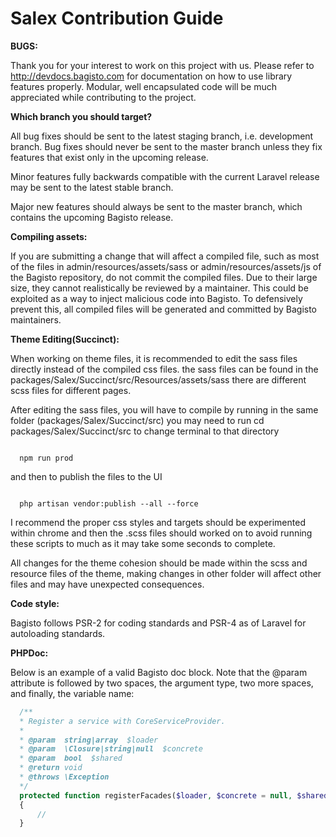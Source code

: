 # Salex Contribution Guide

**BUGS:**

Thank you for your interest to work on this project with us. Please refer to http://devdocs.bagisto.com for documentation on how to use library features properly. Modular, well encapsulated code will be much appreciated while contributing to the project.


**Which branch you should target?**

All bug fixes should be sent to the latest staging branch, i.e. development branch. Bug fixes should never be sent to the master branch unless they fix features that exist only in the upcoming release.

Minor features fully backwards compatible with the current Laravel release may be sent to the latest stable branch.

Major new features should always be sent to the master branch, which contains the upcoming Bagisto release.

**Compiling assets:**

If you are submitting a change that will affect a compiled file, such as most of the files in admin/resources/assets/sass or admin/resources/assets/js of the Bagisto repository, do not commit the compiled files. Due to their large size, they cannot realistically be reviewed by a maintainer. This could be exploited as a way to inject malicious code into Bagisto. To defensively prevent this, all compiled files will be generated and committed by Bagisto maintainers.

**Theme Editing(Succinct):**

When working on theme files, it is recommended to edit the sass files directly instead of the compiled css files. the sass files can be found in the packages/Salex/Succinct/src/Resources/assets/sass there are different scss files for different pages.

After editing the sass files, you will have to compile by running in the same folder (packages/Salex/Succinct/src)
you may need to run cd packages/Salex/Succinct/src to change terminal to that directory

  ``` script

    npm run prod

  ```
and then to publish the files to the UI

  ``` terminal

    php artisan vendor:publish --all --force

  ```

I recommend the proper css styles and targets should be experimented within chrome and then the .scss files should worked on to avoid running these scripts to much as it may take some seconds to complete.

All changes for the theme cohesion should be made within the scss and resource files of the theme, making changes in other folder will affect other files and may have unexpected consequences.


**Code style:**

Bagisto follows PSR-2 for coding standards and PSR-4 as of Laravel for autoloading standards.

**PHPDoc:**

Below is an example of a valid Bagisto doc block. Note that the @param attribute is followed by two spaces, the argument type, two more spaces, and finally, the variable name:
  ``` php
    /**
    * Register a service with CoreServiceProvider.
    *
    * @param  string|array  $loader
    * @param  \Closure|string|null  $concrete
    * @param  bool  $shared
    * @return void
    * @throws \Exception
    */
    protected function registerFacades($loader, $concrete = null, $shared = false)
    {
        //
    }
  ```
